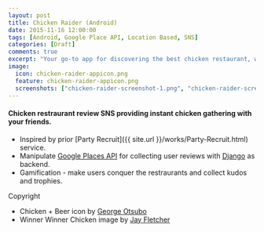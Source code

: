 ```yaml
---
layout: post
title: Chicken Raider (Android)
date: 2015-11-16 12:00:00
tags: [Android, Google Place API, Location Based, SNS]
categories: [Draft]
comments: true
excerpt: "Your go-to app for discovering the best chicken restaurant, with fun gamification."
image:
  icon: chicken-raider-appicon.png 
  feature: chicken-raider-appicon.png 
  screenshots: ["chicken-raider-screenshot-1.png", "chicken-raider-screenshot-2.jpg", "chicken-raider-screenshot-3.jpg"]
---
```


#### Chicken restraurant review SNS providing instant chicken gathering with your friends.

* Inspired by prior [Party Recruit]({{ site.url }}/works/Party-Recruit.html) service.
* Manipulate [Google Places API](https://developers.google.com/places/) for collecting user reviews with [Django](https://www.djangoproject.com/) as backend.
* Gamification - make users conquer the restraurants and collect kudos and trophies.

Copyright

* Chicken + Beer icon by [George Otsubo](https://dribbble.com/shots/2092902-Chicken-Beer)
* Winner Winner Chicken image by [Jay Fletcher](https://dribbble.com/shots/1813066-Winner-Winner-Chicken-Honey-Dinner)
